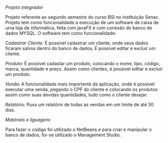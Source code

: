 *Projeto integrador*
    
   Projeto referente ao segundo semestre do curso BSI no instituição Senac.
   Projeto tem como funcionalidade a execução de um software de caixa de uma loja de informática, 
   feita com javaFX e com conexão do banco de dados MYSQL.
   O software tem como funcionalidade:

 _Cadastrar Cliente:_
    É possivel cadastrar um cliente, onde seus dados ficaram salvos dentro do banco de dados,
    É possivel editar e excluir um cliente.

 _Produto:_
    É possivel cadastar um produto, colocando o nome, tipo, código, marca, quantidade e preço.
    Assim como clientes, é possivel editar e excluir um produto.

 _Venda:_
    A funcionalidade mais importante da aplicação, onde é possivel executar uma venda, 
    pegando o CPF do cliente e colocando os produtos assim como suas devidas quantidades, tudo como o cliente desejar.

 _Relatório:_
    Puxa um relatório de todas as vendas em um limite de até 30 dias.

*Matériais e liguagens*

   Para fazer o código foi utilizado o NetBeans e para criar e 
   manipular o banco de dados, foi-se utilizado o Management Studio.

